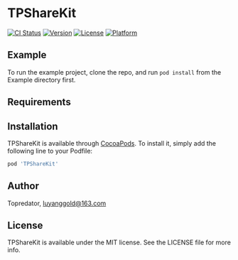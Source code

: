 # TPShareKit

[![CI Status](https://img.shields.io/travis/Topredator/TPShareKit.svg?style=flat)](https://travis-ci.org/Topredator/TPShareKit)
[![Version](https://img.shields.io/cocoapods/v/TPShareKit.svg?style=flat)](https://cocoapods.org/pods/TPShareKit)
[![License](https://img.shields.io/cocoapods/l/TPShareKit.svg?style=flat)](https://cocoapods.org/pods/TPShareKit)
[![Platform](https://img.shields.io/cocoapods/p/TPShareKit.svg?style=flat)](https://cocoapods.org/pods/TPShareKit)

## Example

To run the example project, clone the repo, and run `pod install` from the Example directory first.

## Requirements

## Installation

TPShareKit is available through [CocoaPods](https://cocoapods.org). To install
it, simply add the following line to your Podfile:

```ruby
pod 'TPShareKit'
```

## Author

Topredator, luyanggold@163.com

## License

TPShareKit is available under the MIT license. See the LICENSE file for more info.
